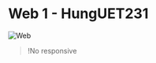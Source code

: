 # Web 1 - HungUET231

![Web](http://hungnguyen231.tk/photo/codersx-web1-css.png"Overview")

> !No responsive

